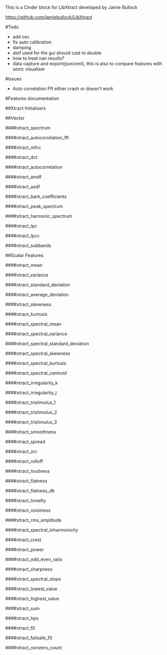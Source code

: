 This is a Cinder block for LibXtract developed by Jamie Bullock

https://github.com/jamiebullock/LibXtract

#Todo

* add osc
* fix auto calibration
* damping
* atof used for the gui should cast to double
* how to treat nan results?
* data capture and export(json/xml), this is also to compare features with sonic visualiser


#Issues

* Auto correlation Fft either crash or doesn't work


#Features documentation


##Xtract Initialisers




##Vector

####xtract_spectrum

 
####xtract_autocorrelation_fft

 
####xtract_mfcc

 
####xtract_dct

 
####xtract_autocorrelation

 
####xtract_amdf

 
####xtract_asdf

 
####xtract_bark_coefficients

 
####xtract_peak_spectrum

 
####xtract_harmonic_spectrum

 
####xtract_lpc

 
####xtract_lpcc

 
####xtract_subbands
	
	
	
	
##Scalar Features


####xtract_mean

 
####xtract_variance

 
####xtract_standard_deviation

 
####xtract_average_deviation

 
####xtract_skewness

 
####xtract_kurtosis

 
####xtract_spectral_mean

 
####xtract_spectral_variance

 
####xtract_spectral_standard_deviation

 
####xtract_spectral_skewness

 
####xtract_spectral_kurtosis

 
####xtract_spectral_centroid

 
####xtract_irregularity_k

 
####xtract_irregularity_j

 
####xtract_tristimulus_1

 
####xtract_tristimulus_2
 

####xtract_tristimulus_3

 
####xtract_smoothness

 
####xtract_spread

 
####xtract_zcr

 
####xtract_rolloff

 
####xtract_loudness

 
####xtract_flatness

 
####xtract_flatness_db

 
####xtract_tonality

 
####xtract_noisiness

 
####xtract_rms_amplitude

 
####xtract_spectral_inharmonicity

 
####xtract_crest

 
####xtract_power

 
####xtract_odd_even_ratio

 
####xtract_sharpness

 
####xtract_spectral_slope

 
####xtract_lowest_value

 
####xtract_highest_value

 
####xtract_sum

 
####xtract_hps

 
####xtract_f0

 
####xtract_failsafe_f0

 
####xtract_nonzero_count
